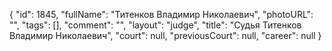 {
    "id": 1845,
    "fullName": "Титенков Владимир Николаевич",
    "photoURL": "",
    "tags": [],
    "comment": "",
    "layout": "judge",
    "title": "Судья Титенков Владимир Николаевич",
    "court": null,
    "previousCourt": null,
    "career": null
}